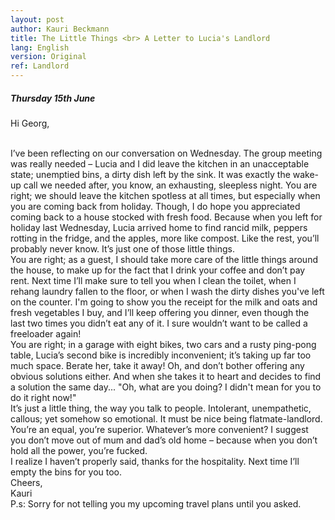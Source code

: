 ```yaml
---
layout: post
author: Kauri Beckmann
title: The Little Things <br> A Letter to Lucia's Landlord
lang: English
version: Original
ref: Landlord
---
```


##### Thursday 15th June

Hi Georg,

<br>
I’ve been reflecting on our conversation on Wednesday. The group meeting was really needed – Lucia and I did leave the kitchen in an unacceptable state; unemptied bins, a dirty dish left by the sink. It was exactly the wake-up call we needed after, you know, an exhausting, sleepless night.
You are right; we should leave the kitchen spotless at all times, but especially when you are coming back from holiday. Though, I do hope you appreciated coming back to a house stocked with fresh food. Because when you left for holiday last Wednesday, Lucia arrived home to find rancid milk, peppers rotting in the fridge, and the apples, more like compost. Like the rest, you’ll probably never know. It’s just one of those little things.

<br>
You are right; as a guest, I should take more care of the little things around the house, to make up for the fact that I drink your coffee and don’t pay rent. Next time I’ll make sure to tell you  when I clean the toilet, when I rehang laundry fallen to the floor, or when I wash the dirty dishes you've left on the counter. I'm going to show you the receipt for the milk and oats and fresh vegetables I buy, and I’ll keep offering you dinner, even though the last two times you didn’t eat any of it. I sure wouldn’t want to be called a freeloader again!

<br>
You are right; in a garage with eight bikes, two cars and a rusty ping-pong table, Lucia’s second bike is incredibly inconvenient; it’s taking up far too much space. Berate her, take it away! Oh, and don’t bother offering any obvious solutions either. And when she takes it to heart and decides to find a solution the same day... "Oh, what are you doing? I didn't mean for you to do it right now!"

<br>
It’s just a little thing, the way you talk to people. Intolerant, unempathetic, callous; yet somehow so emotional. It must be nice being flatmate-landlord. You’re an equal, you’re superior. Whatever’s more convenient? I suggest you don’t move out of mum and dad’s old home – because when you don’t hold all the power, you’re fucked.

<br>
I realize I haven’t properly said, thanks for the hospitality. Next time I’ll empty the bins for you too.

<br>
Cheers,

<br>
Kauri

<br>
P.s: Sorry for not telling you my upcoming travel plans until you asked.